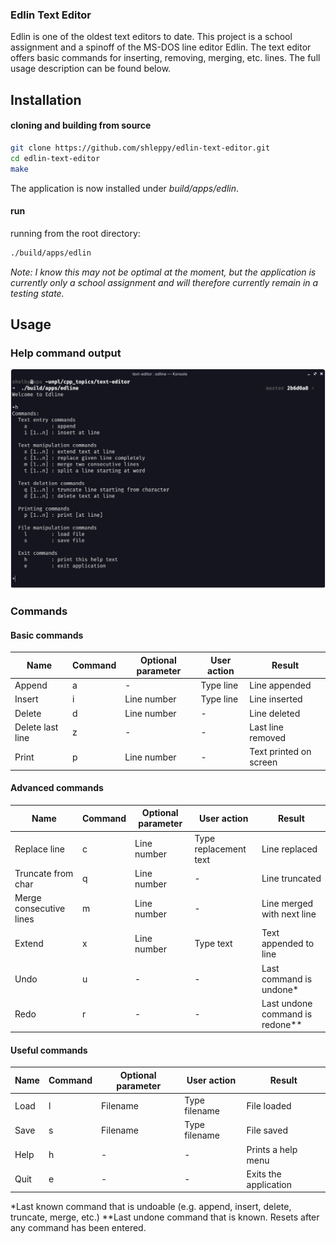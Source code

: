 ### Edlin Text Editor

Edlin is one of the oldest text editors to date. This project is a school assignment and a spinoff of the MS-DOS line editor Edlin. The text editor offers basic commands for inserting, removing, merging, etc. lines. The full usage description can be found below.


## Installation

#### cloning and building from source
```bash
git clone https://github.com/shleppy/edlin-text-editor.git
cd edlin-text-editor
make
```

The application is now installed under _build/apps/edlin_.  

#### run
running from the root directory:
```bash
./build/apps/edlin
```

_Note: I know this may not be optimal at the moment, but the application is currently only a school assignment and will therefore currently remain in a testing state._ 

## Usage

### Help command output

![edlin-text-editor](screenshots/help.png)

### Commands

#### Basic commands
| Name | Command | Optional parameter | User action | Result |
|----------|----------|-----------|---------|---------|
| Append | a | - | Type line | Line appended |
| Insert | i | Line number | Type line | Line inserted |
| Delete | d | Line number | - | Line deleted |
| Delete last line | z | - | - | Last line removed |
| Print | p | Line number | - | Text printed on screen |

#### Advanced commands
| Name | Command | Optional parameter | User action | Result |
|----------|----------|-----------|---------|---------|
| Replace line | c | Line number | Type replacement text | Line replaced | 
| Truncate from char | q | Line number | - | Line truncated |
| Merge consecutive lines | m | Line number | - | Line merged with next line |
| Extend | x | Line number | Type text | Text appended to line |
| Undo | u | - | - | Last command is undone* |
| Redo | r | - | - | Last undone command is redone** |

#### Useful commands
| Name | Command | Optional parameter | User action | Result |
|----------|----------|-----------|---------|---------|
| Load | l | Filename | Type filename | File loaded |
| Save | s | Filename | Type filename | File saved |
| Help | h | - | - | Prints a help menu |
| Quit | e | - | - | Exits the application |


\*Last known command that is undoable (e.g. append, insert, delete, truncate, merge, etc.)
\*\*Last undone command that is known. Resets after any command has been entered.







